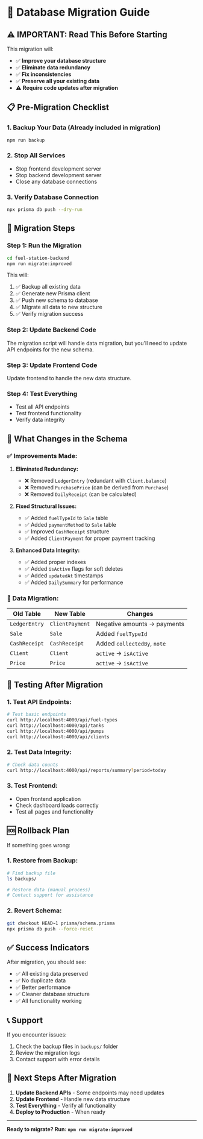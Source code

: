 # 🚀 Database Migration Guide

## ⚠️ **IMPORTANT: Read This Before Starting**

This migration will:
- ✅ **Improve your database structure**
- ✅ **Eliminate data redundancy**
- ✅ **Fix inconsistencies**
- ✅ **Preserve all your existing data**
- ⚠️ **Require code updates after migration**

## 📋 **Pre-Migration Checklist**

### 1. **Backup Your Data** (Already included in migration)
```bash
npm run backup
```

### 2. **Stop All Services**
- Stop frontend development server
- Stop backend development server
- Close any database connections

### 3. **Verify Database Connection**
```bash
npx prisma db push --dry-run
```

## 🚀 **Migration Steps**

### **Step 1: Run the Migration**
```bash
cd fuel-station-backend
npm run migrate:improved
```

This will:
1. ✅ Backup all existing data
2. ✅ Generate new Prisma client
3. ✅ Push new schema to database
4. ✅ Migrate all data to new structure
5. ✅ Verify migration success

### **Step 2: Update Backend Code**
The migration script will handle data migration, but you'll need to update API endpoints for the new schema.

### **Step 3: Update Frontend Code**
Update frontend to handle the new data structure.

### **Step 4: Test Everything**
- Test all API endpoints
- Test frontend functionality
- Verify data integrity

## 🔄 **What Changes in the Schema**

### **✅ Improvements Made:**

1. **Eliminated Redundancy:**
   - ❌ Removed `LedgerEntry` (redundant with `Client.balance`)
   - ❌ Removed `PurchasePrice` (can be derived from `Purchase`)
   - ❌ Removed `DailyReceipt` (can be calculated)

2. **Fixed Structural Issues:**
   - ✅ Added `fuelTypeId` to `Sale` table
   - ✅ Added `paymentMethod` to `Sale` table
   - ✅ Improved `CashReceipt` structure
   - ✅ Added `ClientPayment` for proper payment tracking

3. **Enhanced Data Integrity:**
   - ✅ Added proper indexes
   - ✅ Added `isActive` flags for soft deletes
   - ✅ Added `updatedAt` timestamps
   - ✅ Added `DailySummary` for performance

### **🔄 Data Migration:**

| Old Table | New Table | Changes |
|-----------|-----------|---------|
| `LedgerEntry` | `ClientPayment` | Negative amounts → payments |
| `Sale` | `Sale` | Added `fuelTypeId` |
| `CashReceipt` | `CashReceipt` | Added `collectedBy`, `note` |
| `Client` | `Client` | `active` → `isActive` |
| `Price` | `Price` | `active` → `isActive` |

## 🧪 **Testing After Migration**

### **1. Test API Endpoints:**
```bash
# Test basic endpoints
curl http://localhost:4000/api/fuel-types
curl http://localhost:4000/api/tanks
curl http://localhost:4000/api/pumps
curl http://localhost:4000/api/clients
```

### **2. Test Data Integrity:**
```bash
# Check data counts
curl http://localhost:4000/api/reports/summary?period=today
```

### **3. Test Frontend:**
- Open frontend application
- Check dashboard loads correctly
- Test all pages and functionality

## 🆘 **Rollback Plan**

If something goes wrong:

### **1. Restore from Backup:**
```bash
# Find backup file
ls backups/

# Restore data (manual process)
# Contact support for assistance
```

### **2. Revert Schema:**
```bash
git checkout HEAD~1 prisma/schema.prisma
npx prisma db push --force-reset
```

## ✅ **Success Indicators**

After migration, you should see:
- ✅ All existing data preserved
- ✅ No duplicate data
- ✅ Better performance
- ✅ Cleaner database structure
- ✅ All functionality working

## 📞 **Support**

If you encounter issues:
1. Check the backup files in `backups/` folder
2. Review the migration logs
3. Contact support with error details

## 🎯 **Next Steps After Migration**

1. **Update Backend APIs** - Some endpoints may need updates
2. **Update Frontend** - Handle new data structure
3. **Test Everything** - Verify all functionality
4. **Deploy to Production** - When ready

---

**Ready to migrate? Run: `npm run migrate:improved`**

